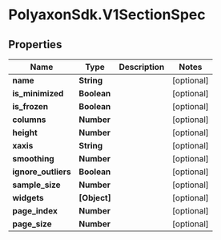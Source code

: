 # PolyaxonSdk.V1SectionSpec

## Properties

Name | Type | Description | Notes
------------ | ------------- | ------------- | -------------
**name** | **String** |  | [optional] 
**is_minimized** | **Boolean** |  | [optional] 
**is_frozen** | **Boolean** |  | [optional] 
**columns** | **Number** |  | [optional] 
**height** | **Number** |  | [optional] 
**xaxis** | **String** |  | [optional] 
**smoothing** | **Number** |  | [optional] 
**ignore_outliers** | **Boolean** |  | [optional] 
**sample_size** | **Number** |  | [optional] 
**widgets** | **[Object]** |  | [optional] 
**page_index** | **Number** |  | [optional] 
**page_size** | **Number** |  | [optional] 


